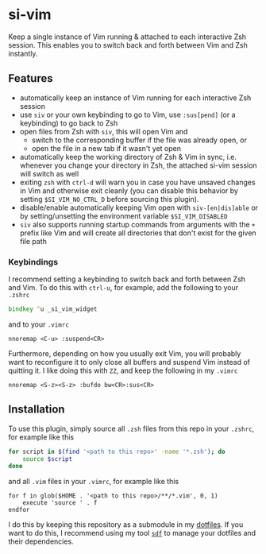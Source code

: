 # si-vim

Keep a single instance of Vim running & attached to each interactive Zsh
session. This enables you to switch back and forth between Vim and Zsh
instantly.

## Features

- automatically keep an instance of Vim running for each interactive Zsh session
- use `siv` or your own keybinding to go to Vim, use `:sus[pend]` (or a
  keybinding) to go back to Zsh
- open files from Zsh with `siv`, this will open Vim and
  - switch to the corresponding buffer if the file was already open, or
  - open the file in a new tab if it wasn't yet open
- automatically keep the working directory of Zsh & Vim in sync, i.e. whenever
  you change your directory in Zsh, the attached si-vim session will switch as
  well
- exiting `zsh` with `ctrl-d` will warn you in case you have unsaved changes in
  Vim and otherwise exit cleanly (you can disable this behavior by setting
  `$SI_VIM_NO_CTRL_D` before sourcing this plugin).
- disable/enable automatically keeping Vim open with `siv-[en|dis]able` or by
  setting/unsetting the environment variable `$SI_VIM_DISABLED`
- `siv` also supports running startup commands from arguments with the `+`
  prefix like Vim and will create all directories that don't exist for the given
  file path

### Keybindings

I recommend setting a keybinding to switch back and forth between Zsh and Vim.
To do this with `ctrl-u`, for example, add the following to your `.zshrc`

```zsh
bindkey ^u _si_vim_widget
```

and to your `.vimrc`

```vimscript
nnoremap <C-u> :suspend<CR>
```

Furthermore, depending on how you usually exit Vim, you will probably want to
reconfigure it to only close all buffers and suspend Vim instead of quitting it.
I like doing this with `ZZ`, and keep the following in my `.vimrc`

```vimscript
nnoremap <S-z><S-z> :bufdo bw<CR>:sus<CR>
```

## Installation

To use this plugin, simply source all `.zsh` files from this repo in your
`.zshrc`, for example like this

```zsh
for script in $(find '<path to this repo>' -name '*.zsh'); do
    source $script
done
```

and all `.vim` files in your `.vimrc`, for example like this

```vimscript
for f in glob($HOME . '<path to this repo>/**/*.vim', 0, 1)
    execute 'source ' . f
endfor
```

I do this by keeping this repository as a submodule in my
[dotfiles](https://github.com/jannis-baum/dotfiles.git). If you want to do this,
I recommend using my tool
[`sdf`](https://github.com/jannis-baum/sync-dotfiles.zsh) to manage your
dotfiles and their dependencies.
